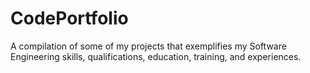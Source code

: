 # CodePortfolio
A compilation of some of my projects that exemplifies my Software Engineering skills, qualifications, education, training, and experiences.
